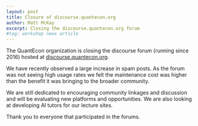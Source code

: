 ```yaml
---
layout: post
title: Closure of discourse.quantecon.org
author: Matt McKay
excerpt: Closing the discourse.quantecon.org forum
#tag: workshop news article
---
```


The QuantEcon organization is closing the discourse forum (running since 2016) hosted at
[discourse.quantecon.org](https://discourse.quantecon.org).

We have recently observed a large increase in spam posts. As the forum was not seeing high usage rates
we felt the maintenance cost was higher than the benefit it was bringing to the broader community. 

We are still dedicated to encouraging community linkages and discussion and will be evaluating new
platforms and opportunities. We are also looking at developing AI tutors for our lecture sites.

Thank you to everyone that participated in the forums. 